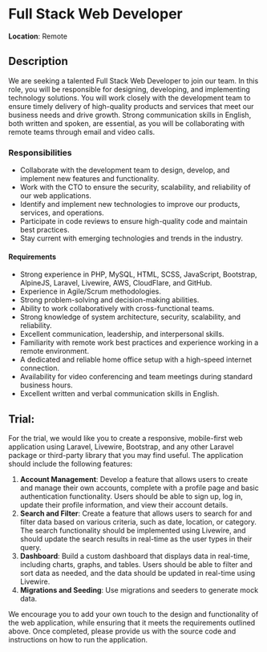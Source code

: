 # Full Stack Web Developer
**Location**: Remote


## Description
We are seeking a talented Full Stack Web Developer to join our team. In this role, you will be responsible for designing, developing, and implementing technology solutions. You will work closely with the development team to ensure timely delivery of high-quality products and services that meet our business needs and drive growth. Strong communication skills in English, both written and spoken, are essential, as you will be collaborating with remote teams through email and video calls.

### Responsibilities
-   Collaborate with the development team to design, develop, and implement new features and functionality.
-   Work with the CTO to ensure the security, scalability, and reliability of our web applications.
-   Identify and implement new technologies to improve our products, services, and operations.
-   Participate in code reviews to ensure high-quality code and maintain best practices.
-   Stay current with emerging technologies and trends in the industry.

#### Requirements
-   Strong experience in PHP, MySQL, HTML, SCSS, JavaScript, Bootstrap, AlpineJS, Laravel, Livewire, AWS, CloudFlare, and GitHub.
-   Experience in Agile/Scrum methodologies.
-   Strong problem-solving and decision-making abilities.
-   Ability to work collaboratively with cross-functional teams.
-   Strong knowledge of system architecture, security, scalability, and reliability.
-   Excellent communication, leadership, and interpersonal skills.
-   Familiarity with remote work best practices and experience working in a remote environment.
-   A dedicated and reliable home office setup with a high-speed internet connection.
-   Availability for video conferencing and team meetings during standard business hours.
-   Excellent written and verbal communication skills in English.

## Trial:
For the trial, we would like you to create a responsive, mobile-first web application using Laravel, Livewire, Bootstrap, and any other Laravel package or third-party library that you may find useful. The application should include the following features:

1.  **Account Management**: Develop a feature that allows users to create and manage their own accounts, complete with a profile page and basic authentication functionality. Users should be able to sign up, log in, update their profile information, and view their account details.
2.  **Search and Filter**: Create a feature that allows users to search for and filter data based on various criteria, such as date, location, or category. The search functionality should be implemented using Livewire, and should update the search results in real-time as the user types in their query.
3.  **Dashboard**: Build a custom dashboard that displays data in real-time, including charts, graphs, and tables. Users should be able to filter and sort data as needed, and the data should be updated in real-time using Livewire.
4.  **Migrations and Seeding**: Use migrations and seeders to generate mock data.

We encourage you to add your own touch to the design and functionality of the web application, while ensuring that it meets the requirements outlined above. Once completed, please provide us with the source code and instructions on how to run the application.
